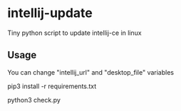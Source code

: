 # intellij-update

Tiny python script to update intellij-ce in linux

## Usage

You can change "intellij_url" and "desktop_file" variables 

pip3 install -r requirements.txt

python3  check.py